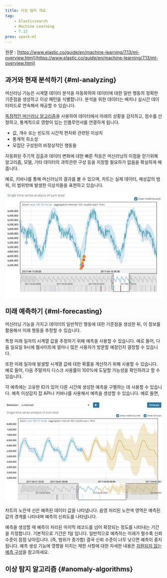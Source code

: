 ```yaml
---
title: 이상 탐지 개요
tag:
    - Elasticsearch
    - Machine Learning
    - 7.13
prev: xpack-ml
---
```


원문 : [https://www.elastic.co/guide/en/machine-learning/7.13/ml-overview.html](https://www.elastic.co/guide/en/machine-learning/7.13/ml-overview.html)

## 과거와 현재 분석하기 {#ml-analyzing}

머신러닝 기능은 시계열 데이터 분석을 자동화하여 데이터에 대한 일반 행동의 정확한 기준점을 생성하고 이상 패턴을 식별합니다.
분석을 위한 데이터는 배치나 실시간 데이터피드로 연속해서 제공할 수 있습니다.

[독점적인 머신러닝 알고리즘](#anomaly-algorithms)을 사용하여 데이터에서 아래의 상황을 감지하고, 점수를 산정하고, 통계적으로 영향이 있는 인플루언서를 연결하게 됩니다.

* 값, 개수 또는 빈도의 시간적 편차와 관련된 이상치
* 통계적 희소성
* 모집단 구성원의 비정상적인 행동들

자동화된 주기적 검출과 데이터 변화에 대한 빠른 적응은 머신러닝의 이점을 얻기위해 알고리즘, 모델, 기타 데이터의 과학관련 구성 등을 지정할 필요하가 없음을 확실하게 해줍니다.

예로, 키바나를 통해 머신러닝의 결과를 볼 수 있으며, 차트는 실제 데이터, 예상값의 범위, 이 범위밖에 발생한 이상치들을 표현하고 있습니다.

![overview-smv.jpg](./images/overview-smv.jpg)

## 미래 예측하기 {#ml-forecasting}

머신러닝 기능을 가지고 데이터의 일반적인 행동에 대한 기준점을 생성한 뒤, 이 정보를 활용해서 미래 행동을 추정할 수 있습니다.

특정 미래 일자의 시계열 값을 추정하기 위해 예측을 사용할 수 있습니다.
예로 들어, 다음 일요일 9시에 웹사이트에 얼마나 많은 사용자가 방문할 예정인지 결정할 수 있습니다.

또한 미래 일자에 발샐할 시계열 값에 대한 확률을 계산하기 위해 사용할 수 있습니다.
예로 들어, 다음 주말까지 디스크 사용률이 100%에 도달할 가능성을 확인하려고 할 수 있습니다.

각 예측에는 고유한 ID가 있어 다른 시간에 생성한 예측을 구별하는 데 사용할 수 있습니다.
예측 이상감지 잡 API나 키바나를 사용해서 예측을 생성할 수 있습니다.
예로 들면,

![overview-forecast.jpg](./images/overview-forecast.jpg)

차트의 노란색 선은 예측된 데이터 값을 나타냅니다.
음영 처리된 노란색 영역은 예측된 값의 경계를 나타내며 예측의 신뢰도를 나타냅니다.

예측을 생성할 때 예측이 처리된 마지막 레코드를 넘어 확장되는 정도를 나타내는 기간을 지정합니다.
기본적으로 기간은 1일 입니다.
일반적으로 예측하는 미래가 멀수록 신뢰 수준이 점점 낮아집니다. (즉, 범위가 증가함)
결국 신뢰 수준이 너무 낮으면 예측이 중지됩니다.
예측 생성 기능에 영향을 미치는 제한 사항에 대한 자세한 내용은 [지원되지 않는 예측 구성](./ml-limitations#ml-forecast-config-limitations)을 참고하세요.


## 이상 탐지 알고리즘 {#anomaly-algorithms}
